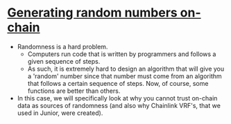 # [Generating random numbers on-chain](https://learnweb3.io/degrees/ethereum-developer-degree/senior/generating-random-numbers-on-chain/)
- Randomness is a hard problem.
    - Computers run code that is written by programmers and follows a given sequence of steps.
    - As such, it is extremely hard to design an algorithm that will give you a 'random' number since that number must come from an algorithm that follows a certain sequence of steps. Now, of course, some functions are better than others.
- In this case, we will specifically look at why you cannot trust on-chain data as sources of randomness (and also why Chainlink VRF's, that we used in Junior, were created).